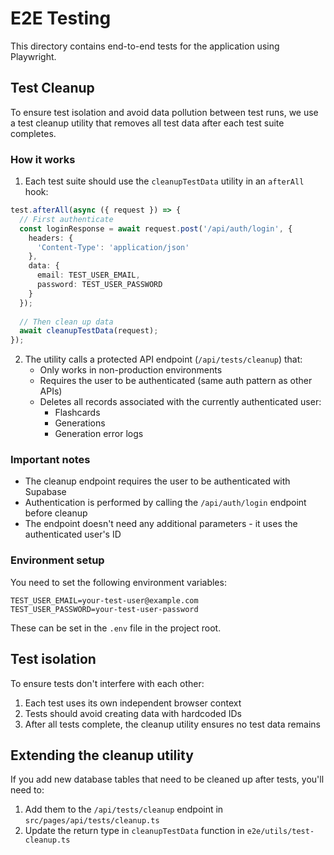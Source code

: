 # E2E Testing

This directory contains end-to-end tests for the application using Playwright.

## Test Cleanup

To ensure test isolation and avoid data pollution between test runs, we use a test cleanup utility that removes all test data after each test suite completes.

### How it works

1. Each test suite should use the `cleanupTestData` utility in an `afterAll` hook:

```typescript
test.afterAll(async ({ request }) => {
  // First authenticate
  const loginResponse = await request.post('/api/auth/login', {
    headers: {
      'Content-Type': 'application/json'
    },
    data: {
      email: TEST_USER_EMAIL,
      password: TEST_USER_PASSWORD
    }
  });
  
  // Then clean up data
  await cleanupTestData(request);
});
```

2. The utility calls a protected API endpoint (`/api/tests/cleanup`) that:
   - Only works in non-production environments
   - Requires the user to be authenticated (same auth pattern as other APIs)
   - Deletes all records associated with the currently authenticated user:
     - Flashcards
     - Generations
     - Generation error logs

### Important notes

- The cleanup endpoint requires the user to be authenticated with Supabase
- Authentication is performed by calling the `/api/auth/login` endpoint before cleanup
- The endpoint doesn't need any additional parameters - it uses the authenticated user's ID

### Environment setup

You need to set the following environment variables:

```
TEST_USER_EMAIL=your-test-user@example.com
TEST_USER_PASSWORD=your-test-user-password
```

These can be set in the `.env` file in the project root.

## Test isolation

To ensure tests don't interfere with each other:

1. Each test uses its own independent browser context
2. Tests should avoid creating data with hardcoded IDs
3. After all tests complete, the cleanup utility ensures no test data remains

## Extending the cleanup utility

If you add new database tables that need to be cleaned up after tests, you'll need to:

1. Add them to the `/api/tests/cleanup` endpoint in `src/pages/api/tests/cleanup.ts`
2. Update the return type in `cleanupTestData` function in `e2e/utils/test-cleanup.ts` 